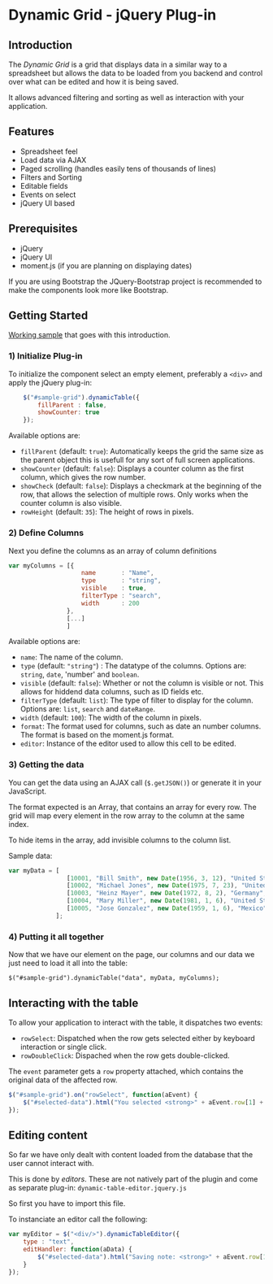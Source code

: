 # Dynamic Grid - jQuery Plug-in

## Introduction

The *Dynamic Grid* is a grid that displays data in a similar way to a spreadsheet
but allows the data to be loaded from you backend and control over what can be
edited and how it is being saved.

It allows advanced filtering and sorting as well as interaction with your 
application.

## Features

 * Spreadsheet feel
 * Load data via AJAX
 * Paged scrolling (handles easily tens of thousands of lines)
 * Filters and Sorting
 * Editable fields
 * Events on select
 * jQuery UI based
 
## Prerequisites

 * jQuery
 * jQuery UI
 * moment.js (if you are planning on displaying dates)
 
If you are using Bootstrap the JQuery-Bootstrap project is recommended to make 
the components look more like Bootstrap.
 
## Getting Started

[Working sample](http://flb-git1/key-lime-box/dynamic-table/blob/master/sample/index.html)
that goes with this introduction.

### 1) Initialize Plug-in

To initialize the component select an empty element, preferably a `<div>`
and apply the jQuery plug-in:

```javascript
    $("#sample-grid").dynamicTable({
        fillParent : false,
        showCounter: true
    });
```

Available options are:

 * `fillParent` (default: `true`): Automatically keeps the grid the same size as 
   the parent object this is usefull for any sort of full screen applications.
 * `showCounter` (default: `false`): Displays a counter column as the first 
   column, which gives the row number.
 * `showCheck` (default: `false`): Displays a checkmark at the beginning of the 
   row, that allows the selection of multiple rows. Only works when the counter
   column is also visible.
 * `rowHeight` (default: `35`): The height of rows in pixels.


### 2) Define Columns

Next you define the columns as an array of column definitions

```javascript
var myColumns = [{
                    name       : "Name",
                    type       : "string",
                    visible    : true,
                    filterType : "search",
                    width      : 200
                },
                [...]
                ]
```

Available options are:

 * `name`: The name of the column.
 * `type` (default: `"string"`) : The datatype of the columns. Options are: `string`, `date`, 'number'
   and `boolean`.
 * `visible` (default: `false`): Whether or not the column is visible or not. This allows for
   hiddend data columns, such as ID fields etc.
 * `filterType` (default: `list`): The type of filter to display for the column.
   Options are: `list`, `search` and `dateRange`.
 * `width` (default: `100`): The width of the column in pixels.
 * `format`: The format used for columns, such as date an number columns. The
   format is based on the moment.js format.
 * `editor`: Instance of the editor used to allow this cell to be edited.
   
### 3) Getting the data

You can get the data using an AJAX call (`$.getJSON()`) or generate it in your
JavaScript.

The format expected is an Array, that contains an array for every row. The
grid will map every element in the row array to the column at the same index.

To hide items in the array, add invisible columns to the column list.

Sample data:

```javascript
var myData = [
                [10001, "Bill Smith", new Date(1956, 3, 12), "United States", "Texas", "English"],
                [10002, "Michael Jones", new Date(1975, 7, 23), "United States", "Florida", "English"],
                [10003, "Heinz Mayer", new Date(1972, 8, 2), "Germany", "Bayern", "German"],
                [10004, "Mary Miller", new Date(1981, 1, 6), "United States", "California", "English"],
                [10005, "Jose Gonzalez", new Date(1959, 1, 6), "Mexico", null, "Spanish"],
             ];
```

### 4) Putting it all together

Now that we have our element on the page, our columns and our data we just need
to load it all into the table:

```
$("#sample-grid").dynamicTable("data", myData, myColumns);
```

## Interacting with the table

To allow your application to interact with the table, it dispatches two events:

 * `rowSelect`: Dispatched when the row gets selected either by keyboard
   interaction or single click.
 * `rowDoubleClick`: Dispached when the row gets double-clicked.
 
The `event` parameter gets a `row` property attached, which contains the original
data of the affected row.

```javascript
$("#sample-grid").on("rowSelect", function(aEvent) {
    $("#selected-data").html("You selected <strong>" + aEvent.row[1] + "</strong>");     
});  
```

## Editing content

So far we have only dealt with content loaded from the database that the user
cannot interact with. 

This is done by *editors*. These are not natively part of the plugin and come as
separate plug-in: `dynamic-table-editor.jquery.js`

So first you have to import this file.

To instanciate an editor call the following:

```javascript
var myEditor = $("<div/>").dynamicTableEditor({
    type : "text",
    editHandler: function(aData) {
        $("#selected-data").html("Saving note: <strong>" + aEvent.row[1] + "</strong>");  
    }
});
```

